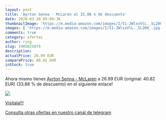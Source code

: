 ```yaml
---
layout: post
title: 'Ayrton Senna - McLaren al 33.88 % de descuento'
date: 2020-03-20 05:09:38
thumbnailImage: 'https://m.media-amazon.com/images/I/51-JWlxxVlL._SL200_.jpg'
images: [ 'https://m.media-amazon.com/images/I/51-JWlxxVlL._SL200_.jpg' ]
comments: true
category: ofertas
author: ring
slug: 1905825870
description:
actualPrice: 26.99 EUR
comparePrice: 40.82 EUR
inStock: true
---
```


Ahora mismo tienes [Ayrton Senna - McLaren](https://www.amazon.com/dp/1905825870/?tag=redken08-20) a 26.99 EUR (original: 40.82 EUR) (33.88 %  de descuento) en el siguiente enlace!

[![](https://m.media-amazon.com/images/I/51-JWlxxVlL._SL200_.jpg)](https://www.amazon.com/dp/1905825870/?tag=redken08-20)

[Visítala!!!](https://www.amazon.com/dp/1905825870/?tag=redken08-20)

[Consulta otras ofertas en nuestro canal de telegram](https://t.me/s/ofertas25)
